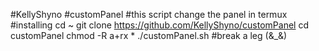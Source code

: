 #KellyShyno
#customPanel
#this script change the panel in termux
#installing
cd ~
git clone https://github.com/KellyShyno/customPanel
cd customPanel
chmod -R a+rx *
./customPanel.sh
#break a leg (&_&)

